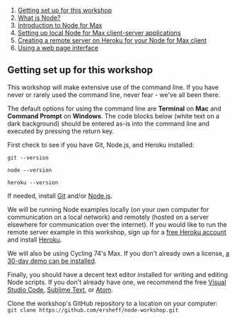 1. [Getting set up for this workshop](index.md)
2. [What is Node?](2what-is-node.md)
3. [Introduction to Node for Max](3intro-to-node4max.md)
4. [Setting up local Node for Max client-server applications](4local-example.md)
5. [Creating a remote server on Heroku for your Node for Max client](5remote-example.md)
6. [Using a web page interface](6web-interface-example.md)

## Getting set up for this workshop

This workshop will make extensive use of the command line. If you have never or rarely used the command line, never fear - we've all been there.

The default options for using the command line are **Terminal** on **Mac** and **Command Prompt** on **Windows**. The code blocks below (white text on a dark background) should be entered as-is into the command line and executed by pressing the return key.

First check to see if you have Git, Node.js, and Heroku installed:

`git --version`

`node --version`

`heroku --version`

If needed, install [Git](https://git-scm.com/book/en/v2/Getting-Started-Installing-Git) and/or [Node.js](https://nodejs.org/en/download/).

We will be running Node examples locally (on your own computer for communication on a local network) and remotely (hosted on a server elsewhere for communication over the internet). If you would like to run the remote server example in this workshop, sign up for a [free Heroku account](https://signup.heroku.com/dc) and install [Heroku](https://devcenter.heroku.com/articles/heroku-cli#download-and-install).

We will also be using Cycling 74's Max. If you don't already own a license, [a 30-day demo can be installed](https://cycling74.com/downloads).

Finally, you should have a decent text editor installed for writing and editing Node scripts. If you don't already have one, we recommend the free [Visual Studio Code](https://code.visualstudio.com), [Sublime Text](https://www.sublimetext.com), or [Atom](https://atom.io).

Clone the workshop's GitHub repository to a location on your computer:  
`git clone https://github.com/ersheff/node-workshop.git`